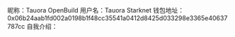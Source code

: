 昵称：Tauora
OpenBuild 用户名：Tauora
Starknet 钱包地址：0x06b24aab1fd002a0198b1f48cc35541a0412d8425d033298e3365e40637787cc
自我介绍：